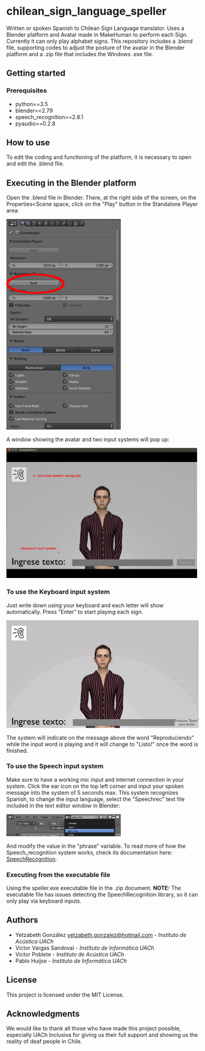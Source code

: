 # chilean_sign_language_speller

Written or spoken Spanish to Chilean Sign Language translator. Uses a Blender platform and Avatar made in MakeHuman to perform each Sign. Currently it can only play alphabet signs.
This repository includes a .blend file, supporting codes to adjust the posture of the avatar in the Blender platform and a .zip file that includes the Windows .exe file.
## Getting started

### Prerequisites 

  * python==3.5
  * blender=<2.79
  * speech_recognition==2.8.1
  * pyaudio==0.2.8
  
## How to use
To edit the coding and functioning of the platform, it is necessary to open and edit the .blend file.

## Executing in the Blender platform

Open the .blend file in Blender. There, at the right side of the screen, on the Properties<Scene space, click on the "Play" button in the Standalone Player area:

<img src="img/playinblender.png" width="300">

A window showing the avatar and two input systems will pop up:

<img src="img/buttons.png" width="500">

### To use the Keyboard input system

Just write down using your keyboard and each letter will show automatically. Press "Enter" to start playing each sign.

![](img/abcplaying.gif)

The system will indicate on the message above the word "Reproduciendo" while the input word is playing and it will change to "Listo!" once the word is finished.

### To use the Speech input system

Make sure to have a working mic input and internet connection in your system. Click the ear icon on the top left corner and input your spoken message into the system of 5 seconds max. This system recognizes Spanish, to change the input language, select the "Speechrec" text file included in the text editor window in Blender:

<img src="img/texteditor.png" width="300">

And modify the value in the "phrase" variable. To read more of how the Speech_recognition system works, check its documentation here: [SpeechRecognition](https://github.com/Uberi/speech_recognition/tree/3.8.1).

### Executing from the executable file

Using the speller.exe executable file in the .zip document. 
**NOTE:** The executable file has issues detecting the SpeechRecognition library, so it can only play via keyboard inputs.

## Authors

* Yetzabeth González yetzabeth.gonzalez@hotmail.com - *Instituto de Acústica UACh*
* Victor Vargas Sandoval - *Instituto de Informática UACh*
* Victor Poblete - *Instituto de Acústica UACh*
* Pablo Huijse - *Instituto de Informática UACh*


## License

This project is licensed under the MIT License.

## Acknowledgments

We would like to thank all those who have made this project possible, especially UACh Inclusiva for giving us their full support and showing us the reality of deaf people in Chile.
